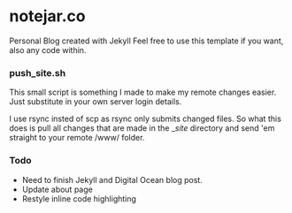 # notejar.co
Personal Blog created with Jekyll
Feel free to use this template if you want, also any code within.

### push_site.sh
This small script is something I made to make my remote changes easier.
Just substitute in your own server login details.

I use rsync insted of scp as rsync only submits changed files. 
So what this does is pull all changes that are made in 
the __site_ directory and send 'em straight to your remote /www/ folder.
### Todo
* Need to finish Jekyll and Digital Ocean blog post.
* Update about page
* Restyle inline code highlighting
